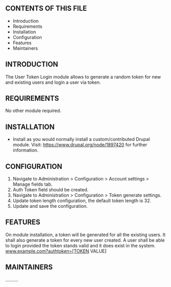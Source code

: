CONTENTS OF THIS FILE
---------------------

 * Introduction
 * Requirements
 * Installation
 * Configuration
 * Features
 * Maintainers


INTRODUCTION
------------

The User Token Login module allows to generate a random token for new and
existing users and login a user via token.


REQUIREMENTS
------------

No other module required.


INSTALLATION
------------

 * Install as you would normally install a custom/contributed Drupal module. Visit:
   https://www.drupal.org/node/1897420 for further information.


CONFIGURATION
-------------

1. Navigate to Administration > Configuration > Account settings > Manage fields tab.
2. Auth Token field should be created.
3. Navigate to Administration > Configuration > Token generate settings.
4. Update token length configuration, the default token length is 32.
5. Update and save the configuration.


FEATURES
--------

On module installation, a token will be generated for all the existing users.
It shall also generate a token for every new user created.
A user shall be able to login provided the token stands valid and it does exist in the system.
www.example.com?authtoken=[TOKEN VALUE]

MAINTAINERS
-----------

..........
